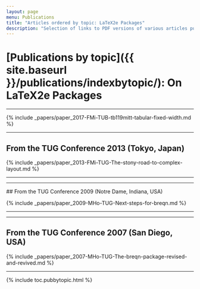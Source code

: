 ```yaml
---
layout: page
menu: Publications
title: "Articles ordered by topic: LaTeX2e Packages"
description: "Selection of links to PDF versions of various articles published by the LaTeX3 project and links to videos of their conference presentations ordered by major topics."
---
```


# [Publications by topic]({{ site.baseurl }}/publications/indexbytopic/): On LaTeX2e Packages

***

{% include _papers/paper_2017-FMi-TUB-tb119mitt-tabular-fixed-width.md %}



<hr class="conference-start">

## From the TUG Conference 2013  (Tokyo, Japan)

{% include _papers/paper_2013-FMi-TUG-The-stony-road-to-complex-layout.md %}

<hr class="conference-end">



<hr class="conference-start">
## From the TUG Conference 2009  (Notre Dame, Indiana, USA)

{% include _papers/paper_2009-MHo-TUG-Next-steps-for-breqn.md %}

<hr class="conference-end">



<hr class="conference-start">

## From the TUG Conference 2007  (San Diego, USA)

{% include _papers/paper_2007-MHo-TUG-The-breqn-package-revised-and-revived.md %}

<hr class="conference-end">




<div class="row">{% include toc.pubbytopic.html %}</div>
<div id="div_vgwpixel"></div>
